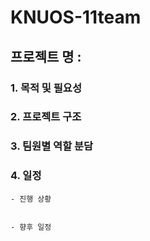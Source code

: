 # KNUOS-11team
## 프로젝트 명 : 

### 1. 목적 및 필요성


### 2. 프로젝트 구조


### 3. 팀원별 역할 분담


### 4. 일정
    - 진행 상황
    
    
    - 향후 일정
